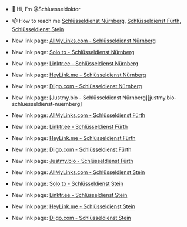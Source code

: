 - 👋 Hi, I’m @Schluesseldoktor
- 📫 How to reach me 
[Schlüsseldienst Nürnberg][schluesseldienst-nuernberg],
[Schlüsseldienst Fürth][schluesseldienst-fuerth],
[Schlüsseldienst Stein][schluesseldienst-stein]

- New link page: [AllMyLinks.com - Schlüsseldienst Nürnberg][allmylinks-schluesseldienst-nuernberg]
- New link page: [Solo.to - Schlüsseldienst Nürnberg][solo.to-schluesseldienst-nuernberg]
- New link page: [Linktr.ee - Schlüsseldienst Nürnberg][linktr.ee-schluesseldienst-nuernberg]
- New link page: [HeyLink.me - Schlüsseldienst Nürnberg][heylink.me-schluesseldienst-nuernberg]
- New link page: [Diigo.com - Schlüsseldienst Nürnberg][diigo.com-schluesseldienst-nuernberg]
- New link page: [Justmy.bio - Schlüsseldienst Nürnberg][justmy.bio-schluesseldienst-nuernberg]

- New link page: [AllMyLinks.com - Schlüsseldienst Fürth][allmylinks-schluesseldienst-fuerth]
- New link page: [Linktr.ee - Schlüsseldienst Fürth][linktr.ee-schluesseldienst-fuerth]
- New link page: [HeyLink.me - Schlüsseldienst Fürth][heylink.me-schluesseldienst-fuerth]
- New link page: [Diigo.com - Schlüsseldienst Fürth][diigo.com-schluesseldienst-fuerth]
- New link page: [Justmy.bio - Schlüsseldienst Fürth][justmy.bio-schluesseldienst-fuerth]

- New link page: [AllMyLinks.com - Schlüsseldienst Stein][allmylinks-schluesseldienst-stein]
- New link page: [Solo.to - Schlüsseldienst Stein][solo.to-schluesseldienst-stein]
- New link page: [Linktr.ee - Schlüsseldienst Stein][linktr.ee-schluesseldienst-stein]
- New link page: [HeyLink.me - Schlüsseldienst Stein][heylink.me-schluesseldienst-stein]
- New link page: [Diigo.com - Schlüsseldienst Stein][diigo.com-schluesseldienst-stein]


[schluesseldienst-nuernberg]: https://www.schluesseldoktor.de "Schlüsseldienst Nürnberg"
[schluesseldienst-fuerth]: https://www.schluesseldoktor.de/schluesseldienst-fuerth/ "Schluesseldienst Fürth"
[schluesseldienst-stein]: https://www.schluesseldoktor.de/schluesseldienst-stein/ "Schluesseldienst Stein"

[allmylinks-schluesseldienst-nuernberg]: https://allmylinks.com/schluesseldienst-nuernberg "AllMyLinks.com - Schlüsseldienst in Nürnberg"
[solo.to-schluesseldienst-nuernberg]: https://solo.to/schluesseldoktor "Solo.to - Schlüsseldienst in Nürnberg"
[linktr.ee-schluesseldienst-nuernberg]: https://linktr.ee/schluesseldienst_nuernberg "Linktr.ee - günstiger Schlüsseldienst in Nürnberg"
[heylink.me-schluesseldienst-nuernberg]: https://heylink.me/schluesseldienst-nuernberg/ "HeyLink.me - Schlüsseldienst in Nürnberg"
[diigo.com-schluesseldienst-nuernberg]: https://www.diigo.com/profile/schluesseldoktor "Diigo.com - Schlüsseldienst in Nürnberg"
[justmb.bio-schluesseldienst-nuernberg]: https://schluesseldienst-nuernberg.justmy.bio

[allmylinks-schluesseldienst-fuerth]: https://allmylinks.com/schluesseldienst-fuerth "AllMyLinks.com - Schlüsseldienst in Fürth"
[linktr.ee-schluesseldienst-fuerth]: https://linktr.ee/schluesseldienst_fuerth "Linktr.ee - günstiger Schlüsseldienst in Fürth"
[heylink.me-schluesseldienst-fuerth]: https://heylink.me/schluesseldienst_fuerth/  "HeyLink.me - Schlüsseldienst in Fürth"
[diigo.com-schluesseldienst-fuerth]: https://www.diigo.com/profile/schluesselfuerth "Diigo.com - Schlüsseldienst in Fürth"
[justmy.bio-schluesseldienst-fuerth]: https://schluesseldienst-fuerth.justmy.bio "Justmy.bio - Schlüsseldienst in Fürth"

[allmylinks-schluesseldienst-stein]: https://allmylinks.com/schluesseldienst-stein  "AllMyLinks.com - Schlüsseldienst in Stein"
[solo.to-schluesseldienst-stein]: https://solo.to/schluessel-stein "Solo.to - Schlüsseldienst in Stein"
[linktr.ee-schluesseldienst-stein]: https://linktr.ee/schluesseldienst_stein?utm_medium=social&utm_source=heylink.me "Linktr.ee - günstiger Schlüsseldienst in Stein"
[heylink.me-schluesseldienst-stein]: https://heylink.me/schluesseldienst-stein/  "HeyLink.me - Schlüsseldienst in Stein"
[diigo.com-schluesseldienst-stein]: https://www.diigo.com/profile/schluessel-stein "Diigo.com - Schlüsseldienst in Stein"
